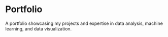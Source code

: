 # Portfolio
A portfolio showcasing my projects and expertise in data analysis, machine learning, and data visualization.
